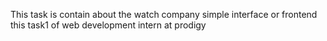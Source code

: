 This task is contain about the watch company simple interface or frontend this task1 of web development intern at prodigy

